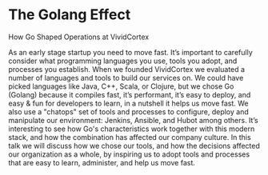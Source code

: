 The Golang Effect
=================

How Go Shaped Operations at VividCortex

As an early stage startup you need to move fast. It’s important to carefully consider what programming languages you use, tools you adopt, and processes you establish. When we founded VividCortex we evaluated a number of languages and tools to build our services on. We could have picked languages like Java, C++, Scala, or Clojure, but we chose Go (Golang) because it compiles fast, it’s performant, it’s easy to deploy, and easy & fun for developers to learn, in a nutshell it helps us move fast. We also use a "chatops" set of tools and processes to configure, deploy and manipulate our environment: Jenkins, Ansible, and Hubot among others. It’s interesting to see how Go's characteristics work together with this modern stack, and how the combination has affected our company culture. In this talk we will discuss how we chose our tools, and how the decisions affected our organization as a whole, by inspiring us to adopt tools and processes that are easy to learn, administer, and help us move fast.
